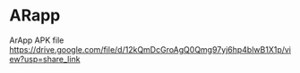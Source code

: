 # ARapp
ArApp APK file
https://drive.google.com/file/d/12kQmDcGroAgQ0Qmg97yj6hp4blwB1X1p/view?usp=share_link
